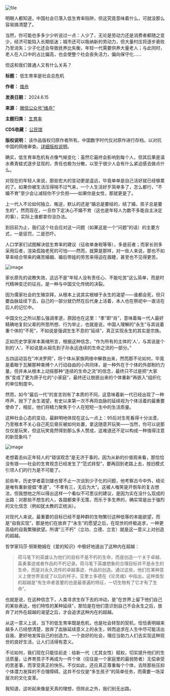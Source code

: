 ![file](https://chinadigitaltimes.net/chinese/files/2024/06/image-1718454205400.png)


明眼人都知道，中国社会已落入低生育率陷阱，但这究竟意味着什么，可就没那么容易搞清楚了。


当然，你可能也多多少少听说过一点：人少了，无论是劳动力还是消费者都随之变少，经济可能陷入长期低迷；城市还可以吸纳新的劳动力，但大量村庄将逐步衰败乃至消失；少子化还会导致抚养比失衡，年轻一代需要供养大量老人；与此同时，老人在人口中的占比偏高，也会使整个社会丧失活力，偏向保守化……


但这和我们普通人又有什么关系？




**标题：** 低生育率是社会总危机  

**作者：** [维舟](https://chinadigitaltimes.net/space/维舟)  

**发表日期：** 2024.6.15  

**来源：** [微信公众号“维舟”](https://web.archive.org/web/https://mp.weixin.qq.com/s/Jo1T2wntwulMmTjWBjaGww)  

**主题归类：** [生育率](https://chinadigitaltimes.net/space/生育率)  

**CDS收藏：** [公民馆](https://chinadigitaltimes.net/space/%E5%85%AC%E6%B0%91%E9%A6%86)  

**版权说明：** 该作品版权归原作者所有。中国数字时代仅对原作进行存档，以对抗中国的网络审查。[详细版权说明](https://chinadigitaltimes.net/chinese/copyright)。


确实，低生育率危机有点像气候变化：虽然它最终会影响到每个人，但其后果是温水煮青蛙式逐步显现的，责任也极为分散，以至于很少人会有什么紧迫感去做点什么。


对现在的年轻人来说，那些宏大的变动更是遥远，毕竟单单是自己活好就已经够累的了。如果你被生活压得喘不过气来，一个人生活好歹简单多了，怎么都行，“不婚不育”至少会让减轻你不少负担——如果你是女性，那就更是了。


上一代人不论如何独立、叛逆，默认的还是“婚总是要结的，结了婚，孩子总是要生的”，然而现在，一旦你下定决心不婚不育（这也是年轻人为数不多能自主决定的事），实际上谁都拿你没办法。


到目前为止，我们这个社会应对这一问题（如果这是一个“问题”的话）的主要方式，一是惩罚，二是恐吓。


人口学家们试图解决低生育率的建议（征收单身税等等），多是前者；而家长则多采用后者，渲染孤独老死的可怕——然而，就算是那样，对一些人来说，那也不如草率结合带来的痛苦婚姻、婚后带娃的劳苦来得迫在眉睫，甚至也不见得更苦。


![image](https://chinadigitaltimes.net/chinese/files/2024/06/post-708951-666d886321976.)


家长原先的说教失效，这远不是“年轻人没有责任心、不能吃苦”这么简单，而是时代精神变迁的征兆，是一种与中国文化传统的决裂。


因为儒家社会的生殖崇拜，从根本上说其实根植于永生的渴望——谁都会死，但只要血脉延续下去，自己的一部分就仍然在后代身上活着，本人也在祭祀中一直活在后人的记忆中。


中国文化之所以那么强调孝道，原因也在这里：“孝”即“肖”，意味着每一代人最好精确地复刻父辈的所思所想、行为举止，也就是说，中国人理解的“永生”与其说着重个体的“不死”，不如说是强调生生不息的“延续”，真正实现永生的其实是宗族。


正如历史学家岸本美绪所言，根据这种信念，“作为所有的主体的‘人’，与其说是个别的‘人’，不如说是从祖先到子孙永远连续的生命之流的一部分。”


五四运动旨在“冲决罗网”，将个体从家族网络中解救出来，然而那不论如何，毕竟是着眼于瓦解那种束缚个人行动自由的小共同体，是一种外在于个体的外部制约力量，但并未从根本上动摇那种“连续的生命之流”的信念，最终只不过是把“大家族”变成了更为原子化的“小家庭”，最终还让脱嵌出来的个体重新“再嵌入”组织化的单位制度中。


然而，如今“最后一代”的宣言则有了本质的不同，这意味着新一代已经出现了一种呼声，抛下了永生渴望，有史以来第一次不再将血脉的延续视为个体活着的最重要使命了，相反，他们将精力聚焦于个人在短短一生中的生活质量。


这种社会心态的变动，最鲜明地体现在这么一点上：95后对生死看得十分淡漠，乃至根本不关心自己死后骨灰被如何处置，拿这随意开玩笑——当然，你可以说那仅仅是玩笑，但这玩笑竟然得到那么多人赞成，这难道还不足以构成一种值得注意的新现象吗？


![image](https://chinadigitaltimes.net/chinese/files/2024/06/post-708951-666d88632b07a.)


老想着去纠正年轻人的“错误观念”是无济于事的，因为从新的价值观来看，那恰恰没有错——社会的生育观念已经发生了“范式转型”，要再回到老路上去，按旧模式引领人们的行为是不可能了。


前些年，历史学者葛剑雄也曾不止一次谈到少子化的问题，他考察古今中外，结论是唯有重新提倡“孝道”，“不孝有三，无后为大”。这被人嗤笑是开倒车的复古想法，但我想他之所以得出这样一个看似不可思议的建议，是因为实在没什么现成的出路：对那些不想生的人，各国都束手无策，而乐于多生养的，确实常是出于强烈的文化信念（例如犹太教的正统派）。


对现代人来说，最重要的目标已经不是种群的生物繁衍这种低等的本能欲望，而是“自我实现”，那是他们在放弃了“永生”的愿望之后，在现世的终极追求，一种更高级的自我繁殖欲望。所谓“三不朽”（立功、立德、立言）就是这一意义上对创造的超越。


哲学家玛莎·努斯鲍姆在《爱的知识》中极好地道出了这种内在超越：



> 荷马笔下的英雄认为他们的目标不是不朽的生命，而是创造一个关于卓越、英勇事迹或者作品的不朽记录。荷马笔下英雄想象的合理目标并不是永生的生命，而是对永久流传的卓越事迹、作品的创造。通过这些，他们在某种意义上使世界变成了以后的样子。亚里士多德在《论灵魂》中指出，这种类型的超越是“有生命者首要的也是最普遍的特征，一切生物有了它才有了生命”。


也就是说，在这种信念下，人类寻求生存下去的冲动，是“在世界上留下他们自己的某些表达，他们特性的某种延续”，那恰是在他们意识到自己不会永生之后，放弃了对外在超越的渴望之后，才会追求这种内在的超越。


从这一意义上说，当下的低生育率既是危机，也是社会转型的契机，恰恰表明越来越多人已经想清楚，放弃了血脉延续意义上的永生，转而追求在人生中尽可能活出自我、更好地发挥自己的创造力。一个良好的社会，理应当助力人们去实现这种现世的良好生活，让人们活得有意义。


不论如何，我们现在只能往前走：给新一代（尤其女性）赋权，切实提升他们的生活质量，让养育孩子不再成为一件个体（往往是一个家庭里的最弱势者）无偿承受的苦差事，而享受真正的快乐。不仅如此，还应真正尊重每个个体，去除那些压抑个体潜力发挥的不合理障碍。这并不仅仅是“多生孩子”的简单任务，而需要一场深层次的文化变革。


我知道，这听起来像是天真的理想，但除此之外，我们别无出路。

